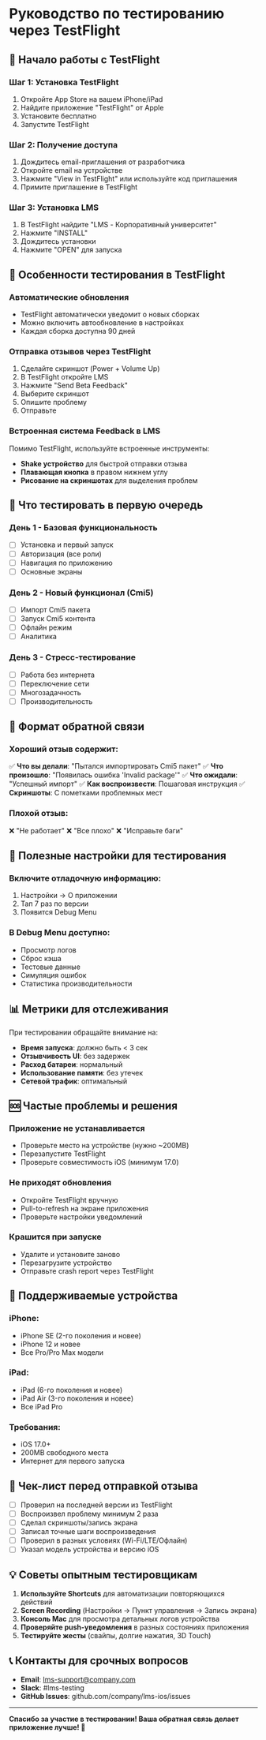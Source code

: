 # Руководство по тестированию через TestFlight

## 🚀 Начало работы с TestFlight

### Шаг 1: Установка TestFlight
1. Откройте App Store на вашем iPhone/iPad
2. Найдите приложение "TestFlight" от Apple
3. Установите бесплатно
4. Запустите TestFlight

### Шаг 2: Получение доступа
1. Дождитесь email-приглашения от разработчика
2. Откройте email на устройстве
3. Нажмите "View in TestFlight" или используйте код приглашения
4. Примите приглашение в TestFlight

### Шаг 3: Установка LMS
1. В TestFlight найдите "LMS - Корпоративный университет"
2. Нажмите "INSTALL"
3. Дождитесь установки
4. Нажмите "OPEN" для запуска

## 📱 Особенности тестирования в TestFlight

### Автоматические обновления
- TestFlight автоматически уведомит о новых сборках
- Можно включить автообновление в настройках
- Каждая сборка доступна 90 дней

### Отправка отзывов через TestFlight
1. Сделайте скриншот (Power + Volume Up)
2. В TestFlight откройте LMS
3. Нажмите "Send Beta Feedback"
4. Выберите скриншот
5. Опишите проблему
6. Отправьте

### Встроенная система Feedback в LMS
Помимо TestFlight, используйте встроенные инструменты:
- **Shake устройство** для быстрой отправки отзыва
- **Плавающая кнопка** в правом нижнем углу
- **Рисование на скриншотах** для выделения проблем

## 🧪 Что тестировать в первую очередь

### День 1 - Базовая функциональность
- [ ] Установка и первый запуск
- [ ] Авторизация (все роли)
- [ ] Навигация по приложению
- [ ] Основные экраны

### День 2 - Новый функционал (Cmi5)
- [ ] Импорт Cmi5 пакета
- [ ] Запуск Cmi5 контента
- [ ] Офлайн режим
- [ ] Аналитика

### День 3 - Стресс-тестирование
- [ ] Работа без интернета
- [ ] Переключение сети
- [ ] Многозадачность
- [ ] Производительность

## 📝 Формат обратной связи

### Хороший отзыв содержит:
✅ **Что вы делали**: "Пытался импортировать Cmi5 пакет"
✅ **Что произошло**: "Появилась ошибка 'Invalid package'"
✅ **Что ожидали**: "Успешный импорт"
✅ **Как воспроизвести**: Пошаговая инструкция
✅ **Скриншоты**: С пометками проблемных мест

### Плохой отзыв:
❌ "Не работает"
❌ "Все плохо"
❌ "Исправьте баги"

## 🔧 Полезные настройки для тестирования

### Включите отладочную информацию:
1. Настройки → О приложении
2. Тап 7 раз по версии
3. Появится Debug Menu

### В Debug Menu доступно:
- Просмотр логов
- Сброс кэша
- Тестовые данные
- Симуляция ошибок
- Статистика производительности

## 📊 Метрики для отслеживания

При тестировании обращайте внимание на:
- **Время запуска**: должно быть < 3 сек
- **Отзывчивость UI**: без задержек
- **Расход батареи**: нормальный
- **Использование памяти**: без утечек
- **Сетевой трафик**: оптимальный

## 🆘 Частые проблемы и решения

### Приложение не устанавливается
- Проверьте место на устройстве (нужно ~200MB)
- Перезапустите TestFlight
- Проверьте совместимость iOS (минимум 17.0)

### Не приходят обновления
- Откройте TestFlight вручную
- Pull-to-refresh на экране приложения
- Проверьте настройки уведомлений

### Крашится при запуске
- Удалите и установите заново
- Перезагрузите устройство
- Отправьте crash report через TestFlight

## 📱 Поддерживаемые устройства

### iPhone:
- iPhone SE (2-го поколения и новее)
- iPhone 12 и новее
- Все Pro/Pro Max модели

### iPad:
- iPad (6-го поколения и новее)
- iPad Air (3-го поколения и новее)
- Все iPad Pro

### Требования:
- iOS 17.0+
- 200MB свободного места
- Интернет для первого запуска

## 🎯 Чек-лист перед отправкой отзыва

- [ ] Проверил на последней версии из TestFlight
- [ ] Воспроизвел проблему минимум 2 раза
- [ ] Сделал скриншоты/запись экрана
- [ ] Записал точные шаги воспроизведения
- [ ] Проверил в разных условиях (Wi-Fi/LTE/Офлайн)
- [ ] Указал модель устройства и версию iOS

## 💡 Советы опытным тестировщикам

1. **Используйте Shortcuts** для автоматизации повторяющихся действий
2. **Screen Recording** (Настройки → Пункт управления → Запись экрана)
3. **Консоль Mac** для просмотра детальных логов устройства
4. **Проверяйте push-уведомления** в разных состояниях приложения
5. **Тестируйте жесты** (свайпы, долгие нажатия, 3D Touch)

## 📞 Контакты для срочных вопросов

- **Email**: lms-support@company.com
- **Slack**: #lms-testing
- **GitHub Issues**: github.com/company/lms-ios/issues

---

**Спасибо за участие в тестировании! Ваша обратная связь делает приложение лучше! 🙏** 